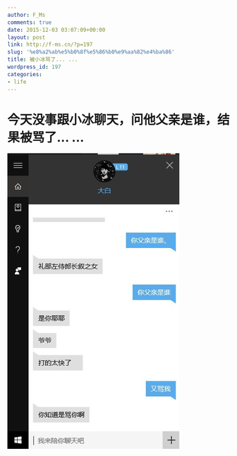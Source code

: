 ```yaml
---
author: F_Ms
comments: true
date: 2015-12-03 03:07:09+00:00
layout: post
link: http://f-ms.cn/?p=197
slug: '%e8%a2%ab%e5%b0%8f%e5%86%b0%e9%aa%82%e4%ba%86'
title: 被小冰骂了... ...
wordpress_id: 197
categories:
- life
---
```


# 今天没事跟小冰聊天，问他父亲是谁，结果被骂了... ...


![剪贴板01](/img/post/wp/2015/12/剪贴板01.jpg)
